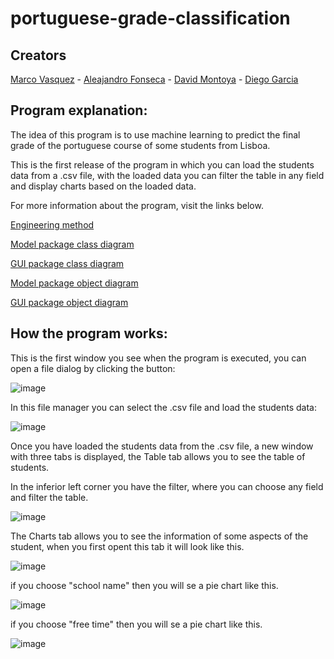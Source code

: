# portuguese-grade-classification

## Creators

[Marco Vasquez](https://github.com/MarcoFidelVasquezRivera) - [Aleajandro Fonseca](https://github.com/AlejandroFonseca25) - [David Montoya](https://github.com/DSMontoyaP) - [Diego Garcia](https://github.com/Diego-ds)

## Program explanation:

The idea of this program is to use machine learning to predict the final grade of the portuguese course of some students from Lisboa.

This is the first release of the program in which you can load the students data from a .csv file, with the loaded data you can filter the table in any field and display charts based on the loaded data.

For more information about the program, visit the links below.

[Engineering method](https://github.com/MarcoFidelVasquezRivera/portuguese-grade-classification/blob/develop/docs/Método%20de%20Ingeniería%20-%20portuguese%20grade%20classification.pdf)

[Model package class diagram](https://github.com/MarcoFidelVasquezRivera/portuguese-grade-classification/blob/develop/docs/LoadData%20Branch%20ClassDiagram.pdf)

[GUI package class diagram](https://github.com/MarcoFidelVasquezRivera/portuguese-grade-classification/blob/develop/docs/GUI%20class%20diagram.pdf)

[Model package object diagram](https://github.com/MarcoFidelVasquezRivera/portuguese-grade-classification/blob/develop/docs/LoadData%20Branch%20ObjectDiagram.pdf)

[GUI package object diagram](https://github.com/MarcoFidelVasquezRivera/portuguese-grade-classification/blob/develop/docs/GUI%20Diagram%20Object.pdf)

## How the program works:

This is the first window you see when the program is executed, you can open a file dialog by clicking the button:

![image](https://user-images.githubusercontent.com/54712482/115126396-52ea6000-9f94-11eb-9cd0-295f1e5da682.png)

In this file manager you can select the .csv file and load the students data:

![image](https://user-images.githubusercontent.com/54712482/115126425-84632b80-9f94-11eb-9fea-a0fb5553dfac.png)

Once you have loaded the students data from the .csv file, a new window with three tabs is displayed, the Table tab allows you to see the table of students.

In the inferior left corner you have the filter, where you can choose any field and filter the table.

![image](https://user-images.githubusercontent.com/54712482/115126579-a6a97900-9f95-11eb-9161-f07bb97836a3.png)

The Charts tab allows you to see the information of some aspects of the student, when you first opent this tab it will look like this.

![image](https://user-images.githubusercontent.com/54719844/115127523-c2fce400-9f9c-11eb-83e3-7d888e8c1aa6.png)

if you choose "school name" then you will se a pie chart like this.

![image](https://user-images.githubusercontent.com/54719844/115127543-ef186500-9f9c-11eb-90c0-d3df0011d95c.png)

if you choose "free time" then you will se a pie chart like this.

![image](https://user-images.githubusercontent.com/54719844/115127568-18d18c00-9f9d-11eb-8500-c93d1c86a2db.png)
